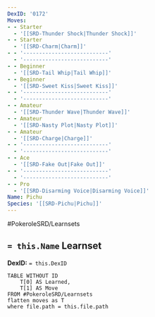 ```yaml
---
DexID: '0172'
Moves:
- - Starter
  - '[[SRD-Thunder Shock|Thunder Shock]]'
- - Starter
  - '[[SRD-Charm|Charm]]'
- - '---------------------------'
  - '---------------------------'
- - Beginner
  - '[[SRD-Tail Whip|Tail Whip]]'
- - Beginner
  - '[[SRD-Sweet Kiss|Sweet Kiss]]'
- - '---------------------------'
  - '---------------------------'
- - Amateur
  - '[[SRD-Thunder Wave|Thunder Wave]]'
- - Amateur
  - '[[SRD-Nasty Plot|Nasty Plot]]'
- - Amateur
  - '[[SRD-Charge|Charge]]'
- - '---------------------------'
  - '---------------------------'
- - Ace
  - '[[SRD-Fake Out|Fake Out]]'
- - '---------------------------'
  - '---------------------------'
- - Pro
  - '[[SRD-Disarming Voice|Disarming Voice]]'
Name: Pichu
Species: '[[SRD-Pichu|Pichu]]'
---
```


#PokeroleSRD/Learnsets

## `= this.Name` Learnset

**DexID:** `= this.DexID`

```dataview
TABLE WITHOUT ID
    T[0] AS Learned,
    T[1] AS Move
FROM #PokeroleSRD/Learnsets
flatten moves as T
where file.path = this.file.path
```
